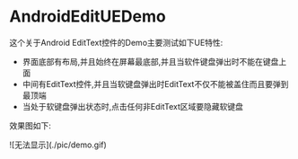 # AndroidEditUEDemo
这个关于Android EditText控件的Demo主要测试如下UE特性:
- 界面底部有布局,并且始终在屏幕最底部,并且当软件键盘弹出时不能在键盘上面
- 中间有EditText控件,并且当软键盘弹出时EditText不仅不能被盖住而且要弹到最顶端
- 当处于软键盘弹出状态时,点击任何非EditText区域要隐藏软键盘
<p>
效果图如下:
<p>
![无法显示](./pic/demo.gif)